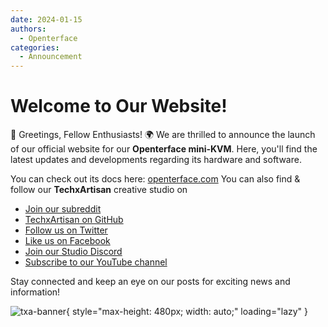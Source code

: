 ```yaml
---
date: 2024-01-15
authors:
  - Openterface
categories:
  - Announcement
---
```


# Welcome to Our Website!

👋 Greetings, Fellow Enthusiasts! 🌍 We are thrilled to announce the launch of our official website for our **Openterface mini-KVM**. Here, you'll find the latest updates and developments regarding its hardware and software.

<!-- more -->

You can check out its docs here: [openterface.com](https://openterface.com)
You can also find & follow our **TechxArtisan** creative studio on

* [Join our subreddit](https://www.reddit.com/r/Openterface_miniKVM/)
* [TechxArtisan on GitHub](https://github.com/TechxArtisanStudio/Openterface/discussions)
* [Follow us on Twitter](https://twitter.com/TechxArtisan)
* [Like us on Facebook](https://www.facebook.com/TechxArtisan)
* [Join our Studio Discord](https://discord.gg/skfExqDD)
* [Subscribe to our YouTube channel](https://youtube.com/@TechxArtisan)

Stay connected and keep an eye on our posts for exciting news and information!

![txa-banner](https://pbs.twimg.com/media/GD5IwIzaAAAZRwx?format=jpg&name=4096x4096){ style="max-height: 480px; width: auto;" loading="lazy" }
